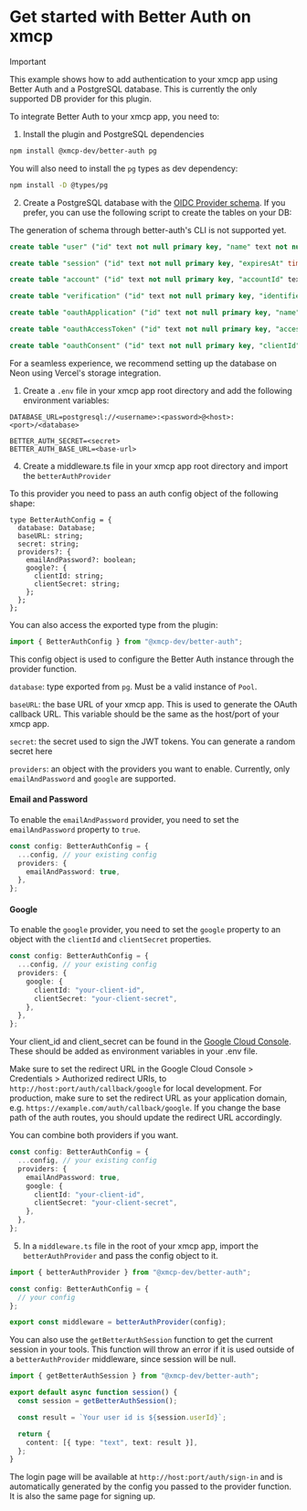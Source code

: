 # Get started with Better Auth on xmcp

> [!IMPORTANT]
> This example shows how to add authentication to your xmcp app using Better Auth and a PostgreSQL database. This is currently the only supported DB provider for this plugin.

To integrate Better Auth to your xmcp app, you need to:

1. Install the plugin and PostgreSQL dependencies

```bash
npm install @xmcp-dev/better-auth pg
```

You will also need to install the `pg` types as dev dependency:

```bash
npm install -D @types/pg
```

2. Create a PostgreSQL database with the [OIDC Provider schema](https://www.better-auth.com/docs/plugins/oidc-provider#schema). If you prefer, you can use the following script to create the tables on your DB:

The generation of schema through better-auth's CLI is not supported yet.

```sql
create table "user" ("id" text not null primary key, "name" text not null, "email" text not null unique, "emailVerified" boolean not null, "image" text, "createdAt" timestamp not null, "updatedAt" timestamp not null);

create table "session" ("id" text not null primary key, "expiresAt" timestamp not null, "token" text not null unique, "createdAt" timestamp not null, "updatedAt" timestamp not null, "ipAddress" text, "userAgent" text, "userId" text not null references "user" ("id"));

create table "account" ("id" text not null primary key, "accountId" text not null, "providerId" text not null, "userId" text not null references "user" ("id"), "accessToken" text, "refreshToken" text, "idToken" text, "accessTokenExpiresAt" timestamp, "refreshTokenExpiresAt" timestamp, "scope" text, "password" text, "createdAt" timestamp not null, "updatedAt" timestamp not null);

create table "verification" ("id" text not null primary key, "identifier" text not null, "value" text not null, "expiresAt" timestamp not null, "createdAt" timestamp, "updatedAt" timestamp);

create table "oauthApplication" ("id" text not null primary key, "name" text not null, "icon" text, "metadata" text, "clientId" text not null unique, "clientSecret" text, "redirectURLs" text not null, "type" text not null, "disabled" boolean, "userId" text, "createdAt" timestamp not null, "updatedAt" timestamp not null);

create table "oauthAccessToken" ("id" text not null primary key, "accessToken" text not null unique, "refreshToken" text not null unique, "accessTokenExpiresAt" timestamp not null, "refreshTokenExpiresAt" timestamp not null, "clientId" text not null, "userId" text, "scopes" text not null, "createdAt" timestamp not null, "updatedAt" timestamp not null);

create table "oauthConsent" ("id" text not null primary key, "clientId" text not null, "userId" text not null, "scopes" text not null, "createdAt" timestamp not null, "updatedAt" timestamp not null, "consentGiven" boolean not null);

```

For a seamless experience, we recommend setting up the database on Neon using Vercel's storage integration.

1. Create a `.env` file in your xmcp app root directory and add the following environment variables:

```
DATABASE_URL=postgresql://<username>:<password>@<host>:<port>/<database>

BETTER_AUTH_SECRET=<secret>
BETTER_AUTH_BASE_URL=<base-url>
```

4. Create a middleware.ts file in your xmcp app root directory and import the `betterAuthProvider`

To this provider you need to pass an auth config object of the following shape:

```tsx
type BetterAuthConfig = {
  database: Database;
  baseURL: string;
  secret: string;
  providers?: {
    emailAndPassword?: boolean;
    google?: {
      clientId: string;
      clientSecret: string;
    };
  };
};
```

You can also access the exported type from the plugin:

```ts
import { BetterAuthConfig } from "@xmcp-dev/better-auth";
```

This config object is used to configure the Better Auth instance through the provider function.

`database`: type exported from `pg`. Must be a valid instance of `Pool`.

`baseURL`: the base URL of your xmcp app. This is used to generate the OAuth callback URL. This variable should be the same as the host/port of your xmcp app.

`secret`: the secret used to sign the JWT tokens. You can generate a random secret here

`providers`: an object with the providers you want to enable. Currently, only `emailAndPassword` and `google` are supported.

#### Email and Password

To enable the `emailAndPassword` provider, you need to set the `emailAndPassword` property to `true`.

```ts
const config: BetterAuthConfig = {
  ...config, // your existing config
  providers: {
    emailAndPassword: true,
  },
};
```

#### Google

To enable the `google` provider, you need to set the `google` property to an object with the `clientId` and `clientSecret` properties.

```ts
const config: BetterAuthConfig = {
  ...config, // your existing config
  providers: {
    google: {
      clientId: "your-client-id",
      clientSecret: "your-client-secret",
    },
  },
};
```

Your client_id and client_secret can be found in the [Google Cloud Console](https://console.cloud.google.com/apis/dashboard). These should be added as environment variables in your .env file.

Make sure to set the redirect URL in the Google Cloud Console > Credentials > Authorized redirect URIs, to `http://host:port/auth/callback/google` for local development. For production, make sure to set the redirect URL as your application domain, e.g. `https://example.com/auth/callback/google`. If you change the base path of the auth routes, you should update the redirect URL accordingly.

You can combine both providers if you want.

```ts
const config: BetterAuthConfig = {
  ...config, // your existing config
  providers: {
    emailAndPassword: true,
    google: {
      clientId: "your-client-id",
      clientSecret: "your-client-secret",
    },
  },
};
```

5. In a `middleware.ts` file in the root of your xmcp app, import the `betterAuthProvider` and pass the config object to it.

```ts
import { betterAuthProvider } from "@xmcp-dev/better-auth";

const config: BetterAuthConfig = {
  // your config
};

export const middleware = betterAuthProvider(config);
```

You can also use the `getBetterAuthSession` function to get the current session in your tools. This function will throw an error if it is used outside of a `betterAuthProvider` middleware, since session will be null.

```ts
import { getBetterAuthSession } from "@xmcp-dev/better-auth";

export default async function session() {
  const session = getBetterAuthSession();

  const result = `Your user id is ${session.userId}`;

  return {
    content: [{ type: "text", text: result }],
  };
}
```

The login page will be available at `http://host:port/auth/sign-in` and is automatically generated by the config you passed to the provider function. It is also the same page for signing up.
